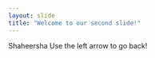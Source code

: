 ```yaml
---
layout: slide
title: "Welcome to our second slide!"
---
```

Shaheersha
Use the left arrow to go back!
